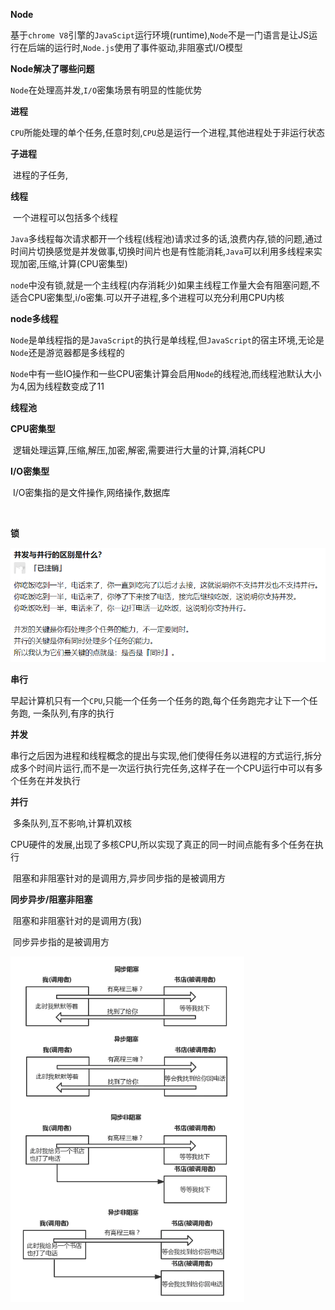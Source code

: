 **Node**

​	基于`chrome V8`引擎的`JavaScipt`运行环境(runtime),`Node`不是一门语言是让JS运行在后端的运行时,`Node.js`使用了事件驱动,非阻塞式I/O模型

**Node解决了哪些问题**

​	`Node`在处理高并发,`I/O`密集场景有明显的性能优势

**进程**

​	`CPU`所能处理的单个任务,任意时刻,`CPU`总是运行一个进程,其他进程处于非运行状态

**子进程**

​	进程的子任务,

**线程**

​	一个进程可以包括多个线程

​	`Java`多线程每次请求都开一个线程(线程池)请求过多的话,浪费内存,锁的问题,通过时间片切换感觉是并发做事,切换时间片也是有性能消耗,`Java`可以利用多线程来实现加密,压缩,计算(CPU密集型)

​	`node`中没有锁,就是一个主线程(内存消耗少)如果主线程工作量大会有阻塞问题,不适合CPU密集型,i/o密集.可以开子进程,多个进程可以充分利用CPU内核

**node多线程**

​	`Node`是单线程指的是`JavaScript`的执行是单线程,但`JavaScript`的宿主环境,无论是`Node`还是游览器都是多线程的

​		`Node`中有一些IO操作和一些CPU密集计算会启用`Node`的线程池,而线程池默认大小为4,因为线程数变成了11

**线程池**



**CPU密集型**

​	逻辑处理运算,压缩,解压,加密,解密,需要进行大量的计算,消耗CPU

**I/O密集型**

​	I/O密集指的是文件操作,网络操作,数据库

​	

**锁**

![image-20200929155954316](概念.assets/image-20200929155954316.png)

**串行**

​	早起计算机只有一个`CPU`,只能一个任务一个任务的跑,每个任务跑完才让下一个任务跑,  一条队列,有序的执行

**并发**

​		串行之后因为进程和线程概念的提出与实现,他们使得任务以进程的方式运行,拆分成多个时间片运行,而不是一次运行执行完任务,这样子在一个CPU运行中可以有多个任务在并发执行

**并行**

​		多条队列,互不影响,计算机双核

​		CPU硬件的发展,出现了多核CPU,所以实现了真正的同一时间点能有多个任务在执行



​	阻塞和非阻塞针对的是调用方,异步同步指的是被调用方

**同步异步/阻塞非阻塞**

​	阻塞和非阻塞针对的是调用方(我)

​	同步异步指的是被调用方

![同步异步和阻塞非阻塞](概念.assets/同步异步和阻塞非阻塞.png)



